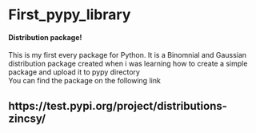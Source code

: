 # First_pypy_library

<b><h4> Distribution package! </h4></b>
This is my first every package for Python.
It is a Binomnial and Gaussian distribution package created when i was learning how to create a simple package and upload it to pypy directory
<br>
You can find the package on the following link <br>
<h2>https://test.pypi.org/project/distributions-zincsy/ </h2>
